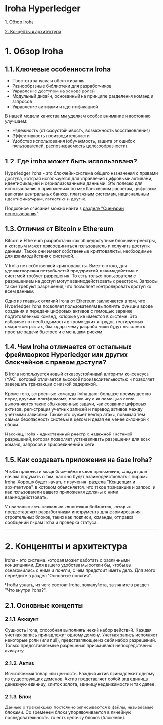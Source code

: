 # Iroha Hyperledger
[1. Обзор Iroha](#link1)

[2. Концепты и архитектура](#link2)

# 1. <a name="link1"></a>Обзор Iroha
## 1.1. Ключевые особенности Iroha
- Простота запуска и обслуживания
- Разнообразные библиотеки для разработчиков  
- Управление доступом на основе ролей  
- Модульный дизайн, основанный на принципе разделения команд и запросов  
- Управление активами и идентификацией  

В нашей модели качества мы уделяем особое внимание и постоянно улучшаем:  

- Надежность (отказоустойчивость, возможность восстановления)  
- Эффективность производительности 
- Удобство использования (обучаемость, защита от ошибок пользователей, распознаваемость целесообразности)

## 1.2. Где iroha может быть использована?

Hyperledger Iroha - это блокчейн-система общего назначения с правами доступа, которая используется для управления цифровыми активами, идентификацией и сериализованными данными. Это полезно для использования в приложениях по межбанковским расчетам, цифровым валютам центральных банков, платежным системам, национальным идентификаторам, логистике и других. 

Подробное описание можно найти в [разделе "Сценарии использования](https://iroha.readthedocs.io/en/develop/develop/cases.html)".

## 1.3. Отличия от Bitcoin и Ethereum

Bitcoin и Ethereum разработаны как общедоступные блокчейн-реестры, к которым может присоединиться пользователь и получить доступ к данным. Также они имеют собственные криптовалюты, необходимые для взаимодействия с системой.

У Iroha нет собственной криптовалюты. Вместо этого, для удовлетворения потребностей предприятий, взаимодействие с системой требует разрешения. То есть только пользователи с разрешением на доступ могут взаимодействовать с реестром. Запросы также требуют разрешения, что позволяет контролировать доступ ко всем данным. 

Одно из главных отличий Iroha от Ethereum заключается в том, что Hyperledger Iroha позволяет пользователям выполнять функции вроде создания и передачи цифровых активов с помощью заранее подготовленных команд, которые уже имеются в системе. Это избавляет от необходимости в громоздких и трудно тестируемых смарт-контрактах, благодаря чему разработчики будут выполнять простые задачи быстрее и с меньшим риском.

## **1.4.** Чем Iroha отличается от остальных фреймворков Hyperledger или других блокчейнов с правом доступа?

В Iroha используется новый отказоустойчивый алгоритм консенсуса (YAC), который отличается высокой производительностью и позволяет завершать транзакции с низкой задержкой.  

Кроме того, встроенные команды Iroha дают большое преимущество перед другими платформами, поскольку с их помощью легко выполняются такие обыкновенные задачи, как создание цифровых активов, регистрация учетных записей и перевод активов между учетными записями. Также это сужает вектор атаки, повышая тем самым безопасность системы в целом и делая ее менее склонной к сбоям.  

Наконец, Iroha - единственный реестр с надежной системой разрешений, которая позволяет устанавливать разрешения для всех команд, запросов и присоединений к сети.

## **1.5.** **Как создавать приложения на базе Iroha?**  

Чтобы привнести мощь блокчейна в свое приложение, следует для начала подумать о том, как оно будет взаимодействовать с пирами Iroha. Хорошо будет начать с изучения  [раздела "Концепции и архитектура"](https://iroha.readthedocs.io/en/develop/concepts_architecture/index.html), в котором объясняется, что такое транзакция и запрос, и как пользователи вашего приложения должны с ними взаимодействовать.  

У нас также есть несколько клиентских библиотек, которые предоставляют разработчикам инструменты для формирования строительных блоков, таких как подписи, команды, отправка сообщений пирам Iroha и проверка статуса.

  
____
# 2. <a name="link2"></a>Конценпты и архитектура

Iroha - это система, которая может работать с различными концепциями. Для вашего удобства мы хотели бы, чтобы вы ознакомились с ними и поняли, с чем предстоит иметь дело. Для этого перейдите в раздел "Основные понятия".  

Чтобы узнать, из чего состоит Iroha, пожалуйста, загляните в раздел "Что внутри Iroha?".

## 2.1. Основные концепты
### 2.1.1. Аккаунт
Сущность Iroha, способная выполнять некий набор действий. Каждая учетная запись принадлежит одному домену.
Учетная запись исполняет некоторые роли (или null), представляющие из себя набор разрешений. Только предоставляемые разрешения присваивают непосредственно аккаунту.

### 2.1.2. Актив
Исчисляемый товар или ценность. Каждый актив принадлежит одному из существующих доменов. Актив представляет собой вид единицы: денежную единицу, слиток золота, единицу недвижимости и так далее.

### 2.1.3. Блок
Данные о транзакциях постоянно записываются в файлы, называемые блоками. 
Со временем блоки упорядочиваются в линейную последовательность, то есть цепочку блоков (блокчейн). 





